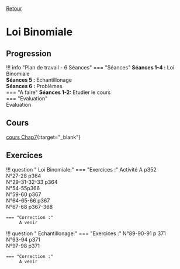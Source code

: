 [Retour](../../Chap.md)
# Loi Binomiale

## Progression
!!! info "Plan de travail - 6 Séances"
    === "Séances" 
        **Séances 1-4 :** Loi Binomiale  
        **Séances 5 :** Echantillonage  
        **Séances 6 :** Problèmes  
    === "A faire"
        **Séances 1-2:** Etudier le cours     
    === "Evaluation"  
        Evaluation 
        <!--   Travail de groupe 108p374-->
        <!--   Travail de groupe 114-115p377-->

    
## Cours 
[cours Chap7](./Cours_Chap7.pdf){:target="_blank"}

## Exercices

!!! question " Loi Binomiale:"
    === "Exercices :" 
         Activité A p352  
         N°27-28 p364  
         N°29-31-32-33 p364  
         N°54-55p366  
         N°59-60 p367  
         N°64-65-66 p367  
         N°67-68 p367-368  
         
    === "Correction :" 
         A venir 

!!! question " Echantillonage:"
    === "Exercices :" 
        N°89-90-91 p 371  
        N°93-94 p371  
        N°97-98 p371  
         
    === "Correction :" 
         A venir 
